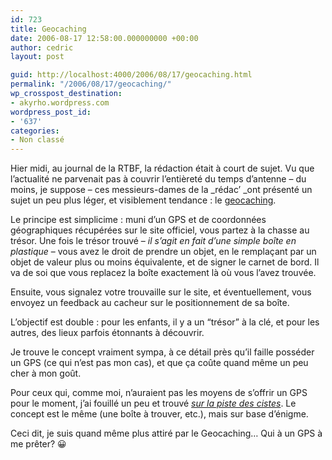 ```yaml
---
id: 723
title: Geocaching
date: 2006-08-17 12:58:00.000000000 +00:00
author: cedric
layout: post

guid: http://localhost:4000/2006/08/17/geocaching.html
permalink: "/2006/08/17/geocaching/"
wp_crosspost_destination:
- akyrho.wordpress.com
wordpress_post_id:
- '637'
categories:
- Non classé
---
```

Hier midi, au journal de la RTBF, la rédaction était à court de sujet. Vu que l’actualité ne parvenait pas à couvrir l’entièreté du temps d’antenne &#8211; du moins, je suppose &#8211; ces messieurs-dames de la \_rédac’ \_ont présenté un sujet un peu plus léger, et visiblement tendance : le [geocaching](http://www.geocaching.be/).

Le principe est simplicime : muni d’un GPS et de coordonnées géographiques récupérées sur le site officiel, vous partez à la chasse au trésor. Une fois le trésor trouvé &#8211; _il s’agit en fait d’une simple boîte en plastique_ &#8211; vous avez le droit de prendre un objet, en le remplaçant par un objet de valeur plus ou moins équivalente, et de signer le carnet de bord. Il va de soi que vous replacez la boîte exactement là où vous l’avez trouvée.

Ensuite, vous signalez votre trouvaille sur le site, et éventuellement, vous envoyez un feedback au cacheur sur le positionnement de sa boîte.

L’objectif est double : pour les enfants, il y a un “trésor” à la clé, et pour les autres, des lieux parfois étonnants à découvrir.

Je trouve le concept vraiment sympa, à ce détail près qu’il faille posséder un GPS (ce qui n’est pas mon cas), et que ça coûte quand même un peu cher à mon goût.

Pour ceux qui, comme moi, n’auraient pas les moyens de s’offrir un GPS pour le moment, j’ai fouillé un peu et trouvé _[sur la piste des cistes](http://cistes.net/)_. Le concept est le même (une boîte à trouver, etc.), mais sur base d’énigme.

Ceci dit, je suis quand même plus attiré par le Geocaching… Qui à un GPS à me prêter? 😀
